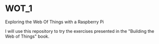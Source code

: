 # WOT_1
Exploring the Web Of Things with a Raspberry Pi

I will use this repository to try the exercises presented in the "Building the Web of Things" book.
